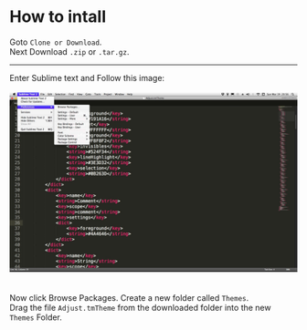 # How to intall
Goto ```Clone or Download```. <br>
Next Download ```.zip``` or ```.tar.gz```. <br>
<hr></hr>
Enter Sublime text and Follow this image:
<br>
<br>
<img src="assets/Screen%20shot%202017-03-19%20at%2020.56.57.jpg">
<br>
<br>
<br>
Now click Browse Packages.
Create a new folder called <code>Themes</code>.
<br>
Drag the file <code>Adjust.tmTheme</code> from the downloaded folder into the new <code>Themes</code> Folder.
